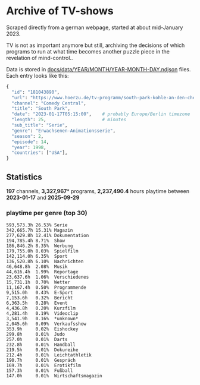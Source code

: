 # Archive of TV-shows

Scraped directly from a german webpage, started at about mid-January 2023.

TV is not as important anymore but still, archiving the decisions of which programs to run at what time
becomes another puzzle piece in the revelation of mind-control.. 

Data is stored in [docs/data/YEAR/MONTH/YEAR-MONTH-DAY.ndjson](docs/data/) files. 
Each entry looks like this:

```python
{
  "id": "181043890", 
  "url": "https://www.hoerzu.de/tv-programm/south-park-kohle-an-den-chefkoch/bid_181043890/", 
  "channel": "Comedy Central", 
  "title": "South Park", 
  "date": "2023-01-17T05:15:00",    # probably Europe/Berlin timezone 
  "length": 25,                     # minutes 
  "sub_title": "Serie", 
  "genre": "Erwachsenen-Animationsserie", 
  "season": 2, 
  "episode": 14, 
  "year": 1998, 
  "countries": ["USA"],
}
```

## Statistics

**197** channels, **3,327,967*** programs, **2,237,490.4** hours playtime between **2023-01-17** and **2025-09-29**


### playtime per genre (top 30)

    593,573.3h 26.53% Serie
    342,665.7h 15.31% Magazin
    277,629.8h 12.41% Dokumentation
    194,785.4h 8.71%  Show
    186,846.2h 8.35%  Werbung
    179,755.0h 8.03%  Spielfilm
    142,114.0h 6.35%  Sport
    136,520.8h 6.10%  Nachrichten
    46,648.8h  2.08%  Musik
    44,616.4h  1.99%  Reportage
    23,637.6h  1.06%  Verschiedenes
    15,731.1h  0.70%  Wetter
    11,167.4h  0.50%  Programmende
    9,515.0h   0.43%  E-Sport
    7,153.6h   0.32%  Bericht
    6,363.5h   0.28%  Event
    4,436.8h   0.20%  Kurzfilm
    4,281.4h   0.19%  Videoclip
    3,541.9h   0.16%  *unknown*
    2,045.6h   0.09%  Verkaufsshow
    353.9h     0.02%  Eishockey
    299.8h     0.01%  Judo
    257.0h     0.01%  Darts
    232.8h     0.01%  Handball
    219.5h     0.01%  Dokureihe
    212.4h     0.01%  Leichtathletik
    190.7h     0.01%  Gespräch
    169.7h     0.01%  Erotikfilm
    157.3h     0.01%  Fußball
    147.0h     0.01%  Wirtschaftsmagazin

